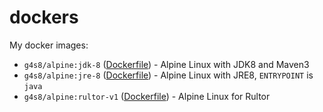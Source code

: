 # dockers
My docker images:
- `g4s8/alpine:jdk-8` ([Dockerfile](alpine/jdk-8/Dockerfile)) - Alpine Linux with JDK8 and Maven3
- `g4s8/alpine:jre-8` ([Dockerfile](alpine/jre-8/Dockerfile)) - Alpine Linux with JRE8, `ENTRYPOINT` is `java`
- `g4s8/alpine:rultor-v1` ([Dockerfile](alpine/rultor/Dockerfile)) - Alpine Linux for Rultor
